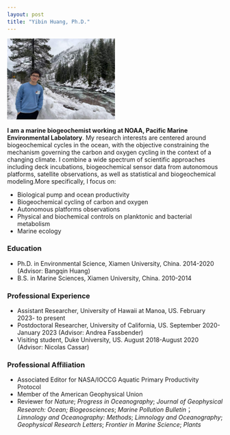 ```yaml
---
layout: post
title: "Yibin Huang, Ph.D."
---
```


<!-- Profile picture -->
<img width="50%" height="auto" src="/assets/Yibin_photo.jpg">

**I am a marine biogeochemist working at NOAA, Pacific Marine Environmental Labolatory**. My research interests are centered around biogeochemical cycles in the ocean, with the objective constraining the mechanism governing the carbon and oxygen cycling in the context of a changing climate. I combine a wide spectrum of scientific approaches including deck incubations, biogeochemical sensor data from autonomous platforms, satellite observations, as well as statistical and biogeochemical modeling.More specifically, I focus on:

* Biological pump and ocean productivity
* Biogeochemical cycling of carbon and oxygen
* Autonomous platforms observations
* Physical and biochemical controls on planktonic and bacterial metabolism
* Marine ecology

### Education

* Ph.D. in Environmental Science, Xiamen University, China. 2014-2020 (Advisor: Bangqin Huang)
* B.S.   in Marine Sciences, Xiamen University, China. 2010-2014


### Professional Experience

* Assistant Researcher, University of Hawaii at Manoa, US. February 2023- to present
* Postdoctoral Researcher, University of California, US. September 2020-January 2023 (Advisor: Andrea Fassbender)
* Visiting student, Duke University, US. August 2018-August 2020 (Advisor: Nicolas Cassar)


### Professional Affiliation
* Associated Editor for NASA/IOCCG Aquatic Primary Productivity Protocol 
* Member of the American Geophysical Union
* Reviewer for *Nature*; *Progress in Oceanography*; *Journal of Geophysical Research: Ocean; Biogeosciences*; 
  *Marine Pollution Bulletin*； *Limnology and Oceanography: Methods*; *Limnology and Oceanography*; 
  *Geophysical Research Letters*; *Frontier in Marine Science*; *Plants*


